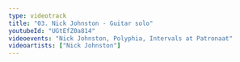 ```yaml
---
type: videotrack
title: "03. Nick Johnston - Guitar solo"
youtubeId: "UGtEfZ0a814"
videoevents: "Nick Johnston, Polyphia, Intervals at Patronaat"
videoartists: ["Nick Johnston"]
---
```

